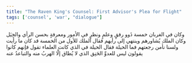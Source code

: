 ```yaml
---
title: "The Raven King's Counsel: First Advisor's Plea for Flight"
tags: ['counsel', 'war', "dialogue"]
---
```


 وكان في الغربان خمسة ذَوو رفقٍ وعلمٍ ونظرٍ في الأمور ومعرفةٍ بحسن الرأي والحِيَل وكان الملك يُشاورهم وينتهي إلى رأيهم فقال الملك للأول من الخمسة قد كان ما رأيت ولسنا نأمن رجعتهم فما الحيلة فقال الحيلة في الذي كانت العلماء تقول فإنهم كانوا يقولون ليس للعدوِّ الحَنِق الذي لا يُطاق إلَّا الهربُ منه والتباعدُ عنه
